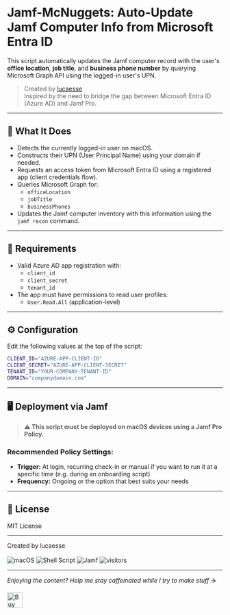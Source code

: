 # Jamf-McNuggets: Auto-Update Jamf Computer Info from Microsoft Entra ID

This script automatically updates the Jamf computer record with the user's **office location**, **job title**, and **business phone number** by querying Microsoft Graph API using the logged-in user's UPN.

> Created by [lucaesse](https://github.com/lucaesse)  
> Inspired by the need to bridge the gap between Microsoft Entra ID (Azure AD) and Jamf Pro.

---

## 🔧 What It Does

- Detects the currently logged-in user on macOS.
- Constructs their UPN (User Principal Name) using your domain if needed.
- Requests an access token from Microsoft Entra ID using a registered app (client credentials flow).
- Queries Microsoft Graph for:
  - `officeLocation`
  - `jobTitle`
  - `businessPhones`
- Updates the Jamf computer inventory with this information using the `jamf recon` command.

---

## 🚀 Requirements

- Valid Azure AD app registration with:
  - `client_id`
  - `client_secret`
  - `tenant_id`
- The app must have permissions to read user profiles:
  - `User.Read.All` (application-level)

---

## ⚙️ Configuration

Edit the following values at the top of the script:

```bash
CLIENT_ID="AZURE-APP-CLIENT-ID"
CLIENT_SECRET="AZURE-APP-CLIENT-SECRET"
TENANT_ID="YOUR-COMPANY-TENANT-ID"
DOMAIN="companydomain.com"
```

---

## 🖥️ Deployment via Jamf

> **⚠️ This script must be deployed on macOS devices using a Jamf Pro Policy.**

### Recommended Policy Settings:
- **Trigger:** At login, recurring check-in or manual if you want to run it at a specific time (e.g. during an onboarding script)
- **Frequency:** Ongoing or the option that best suits your needs

---

## 📜 License

MIT License

---

Created by lucaesse <br /><br />
<img src="https://img.shields.io/badge/macOS-383838?logo=apple&logoColor=white" alt="macOS">
<img src="https://img.shields.io/badge/Shell_Script-%23121011.svg?logo=gnu-bash&logoColor=white" alt="Shell Script">
<img src="https://img.shields.io/badge/Jamf-002163?logo=devbox&logoColor=white" alt="Jamf">
![visitors](https://visitor-badge.laobi.icu/badge?page_id=lucaesse.Jamf-McNuggets)

<hr>
<p><i>Enjoying the content? Help me stay caffeinated while I try to make stuff ☕</i></p>
        <a href='https://ko-fi.com/N4N11G5OW8' target='_blank'><img height='36' style='border:0px;height:36px;' src='https://storage.ko-fi.com/cdn/kofi6.png?v=6' border='0' alt='Buy Me a Coffee at ko-fi.com' /></a>

